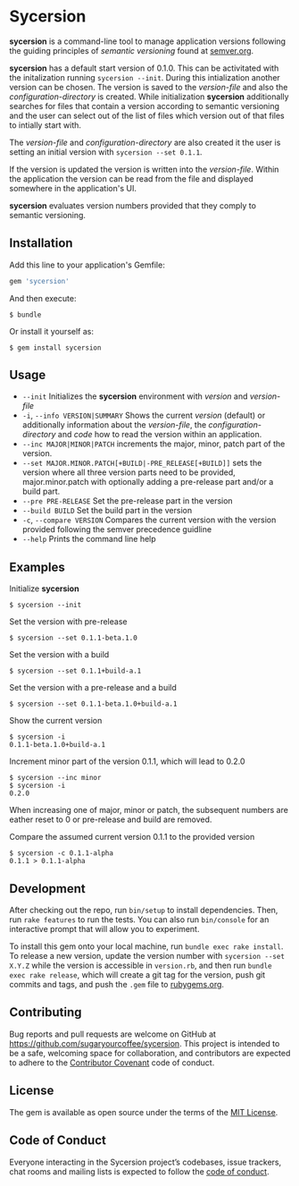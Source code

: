 # Sycersion

**sycersion** is a command-line tool to manage application versions following
the guiding principles of _semantic versioning_ found at
[semver.org](https://semver.org).

**sycersion** has a default start version of 0.1.0. This can be activitated with
the initalization running `sycersion --init`. During this intialization another
version can be chosen. The version is saved to the _version-file_ and also the
_configuration-directory_ is created. While initialization **sycersion**
additionally searches for files that contain a version according to semantic
versioning and the user can select out of the list of files which version out of
that files to intially start with.

The _version-file_ and _configuration-directory_ are also created it the user is
setting an initial version with `sycersion --set 0.1.1`. 

If the version is updated the version is written into the _version-file_. Within
the application the version can be read from the file and displayed somewhere in
the application's UI.

**sycersion** evaluates version numbers provided that they comply to semantic
versioning.

## Installation

Add this line to your application's Gemfile:

```ruby
gem 'sycersion'
```

And then execute:

    $ bundle

Or install it yourself as:

    $ gem install sycersion

## Usage

* `--init`
  Initializes the **sycersion** environment with _version_ and _version-file_
* `-i`, `--info VERSION|SUMMARY`
  Shows the current _version_ (default) or additionally information about the
  _version-file_, the _configuration-directory_ and _code_ how to read the
  version within an application.
* `--inc MAJOR|MINOR|PATCH` 
  increments the major, minor, patch part of the version.
* `--set MAJOR.MINOR.PATCH[+BUILD|-PRE_RELEASE[+BUILD]]` 
  sets the version where all three version parts need to be provided,
  major.minor.patch with optionally adding a pre-release part and/or a build
  part.
* `--pre PRE-RELEASE`
  Set the pre-release part in the version
* `--build BUILD`
  Set the build part in the version
* `-c`, `--compare VERSION`
  Compares the current version with the version provided following the semver
  precedence guidline 
* `--help`
  Prints the command line help

## Examples

Initialize **sycersion**

    $ sycersion --init

Set the version with pre-release

    $ sycersion --set 0.1.1-beta.1.0

Set the version with a build

    $ sycersion --set 0.1.1+build-a.1

Set the version with a pre-release and a build

    $ sycersion --set 0.1.1-beta.1.0+build-a.1

Show the current version

    $ sycersion -i
    0.1.1-beta.1.0+build-a.1
    
Increment minor part of the version 0.1.1, which will lead to 0.2.0

    $ sycersion --inc minor
    $ sycersion -i
    0.2.0

When increasing one of major, minor or patch, the subsequent numbers are eather
reset to 0 or pre-release and build are removed.

Compare the assumed current version 0.1.1 to the provided version

    $ sycersion -c 0.1.1-alpha
    0.1.1 > 0.1.1-alpha

## Development

After checking out the repo, run `bin/setup` to install dependencies. Then, run `rake features` to run the tests. You can also run `bin/console` for an interactive prompt that will allow you to experiment.

To install this gem onto your local machine, run `bundle exec rake install`. To release a new version, update the version number with `sycersion --set X.Y.Z` while the version is accessible in `version.rb`, and then run `bundle exec rake release`, which will create a git tag for the version, push git commits and tags, and push the `.gem` file to [rubygems.org](https://rubygems.org).

## Contributing

Bug reports and pull requests are welcome on GitHub at https://github.com/sugaryourcoffee/sycersion. This project is intended to be a safe, welcoming space for collaboration, and contributors are expected to adhere to the [Contributor Covenant](http://contributor-covenant.org) code of conduct.

## License

The gem is available as open source under the terms of the [MIT License](https://opensource.org/licenses/MIT).

## Code of Conduct

Everyone interacting in the Sycersion project’s codebases, issue trackers, chat rooms and mailing lists is expected to follow the [code of conduct](https://github.com/[USERNAME]/sycersion/blob/master/CODE_OF_CONDUCT.md).
